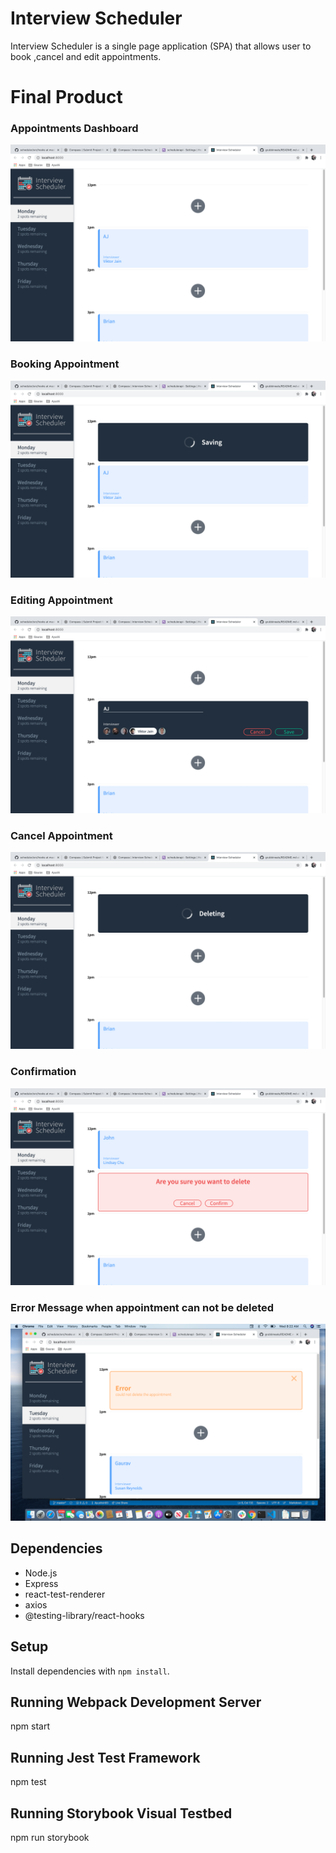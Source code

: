 # Interview Scheduler
Interview Scheduler is a single page application (SPA) that allows user to book ,cancel and edit appointments.

# Final Product
### Appointments Dashboard
!["Screenshot of appointments dashboard"](https://github.com/Ayushish93/scheduler/blob/master/docs/Appointments.png?raw=true)

### Booking Appointment
!["Screenshot of booking appointment"](https://github.com/Ayushish93/scheduler/blob/master/docs/Booking.png?raw=true)

### Editing Appointment
!["Screenshot of editing appointment"](https://github.com/Ayushish93/scheduler/blob/master/docs/Edit.png?raw=true)

### Cancel Appointment
!["Screenshot of cancel appointment"](https://github.com/Ayushish93/scheduler/blob/master/docs/Cancel.png?raw=true)

### Confirmation 
!["Screenshot of confirmation before deleting"](https://github.com/Ayushish93/scheduler/blob/master/docs/Confirmation.png?raw=true)

### Error Message when appointment can not be deleted
!["Screenshot of error message appointment"](https://github.com/Ayushish93/scheduler/blob/master/docs/ErrorMessage.png?raw=true)





## Dependencies
- Node.js
- Express
- react-test-renderer
- axios
- @testing-library/react-hooks


## Setup

Install dependencies with `npm install`.

## Running Webpack Development Server

npm start

## Running Jest Test Framework

npm test


## Running Storybook Visual Testbed

npm run storybook

